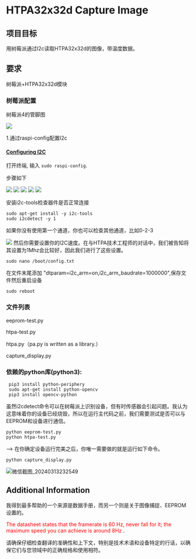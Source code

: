 # HTPA32x32d Capture Image

## 项目目标
用树莓派通过I2c读取HTPA32x32d的图像，带温度数据。

## 要求
树莓派+HTPA32x32d模块

### 树莓派配置
树莓派4的管脚图

<img src="Markdown/images/raspberry-pi-4.png">

1.通过raspi-config配置I2c

#### [Configuring I2C](https://learn.adafruit.com/adafruits-raspberry-pi-lesson-4-gpio-setup/configuring-i2c)

打开终端, 输入 `sudo raspi-config`.

步骤如下

<img src="Markdown/images/learn_raspberry_pi_interfacing.png">
<img src="Markdown/images/learn_raspberry_pi_advancedopt.png">
<img src="Markdown/images/learn_raspberry_pi_i2c.png">
<img src="Markdown/images/learn_raspberry_pi_wouldyoukindly.png">
<img src="Markdown/images/learn_raspberry_pi_i2ckernel.png">
                
                
安装i2c-tools检查器件是否正常连接
```
sudo apt-get install -y i2c-tools
sudo i2cdetect -y 1
```
如果你没有使用第一个通道，你也可以检查其他通道，比如0-2-3

<img src="Markdown/images/learn_raspberry_pi_i2c-detect.png">
然后你需要设置你的I2C速度。在与HTPA技术工程师的对话中，我们被告知将其设置为1Mhz会比较好，因此我们进行了这些设置。

```
sudo nano /boot/config.txt
```
在文件末尾添加 "dtparam=i2c_arm=on,i2c_arm_baudrate=1000000",保存文件然后重启设备

```
sudo reboot
```
### 文件列表

eeprom-test.py

htpa-test.py

htpa.py（pa.py is written as a library.）

capture_display.py

### 依赖的python库(python3):
```
 pip3 install python-periphery
 sudo apt-get install python-opencv
 pip3 install opencv-python
```

虽然i2cdetect命令可以在树莓派上识别设备，但有时传感器会引起问题。我认为这意味着你的设备已经烧毁，所以在运行主代码之前，我们需要测试是否可以与EEPROM和设备进行通信。

```
python eeprom-test.py
python htpa-test.py
```
--> 在你确定设备运行完美之后，你唯一需要做的就是运行如下命令。

```
python capture_display.py
```
![微信截图_20240313232549](https://github.com/zhaochengwei/HTPA32x32d_Raspberry_pi/assets/13081827/455b83c7-d131-4e3e-a960-77ddb73ab519)

## Additional Information

我得到最多帮助的一个来源是数据手册，而另一个则是关于图像捕捉、EEPROM设置的。

<span style="color:red">The datasheet states that the framerate is 60 Hz, never fall for it; the maximum speed you can achieve is around 8Hz </span>.


请确保仔细检查翻译的准确性和上下文，特别是技术术语和设备特定的行话，以确保它们与您领域中的正确规格和使用相符。



